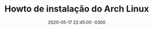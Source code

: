 ---
layout: post
title: "Howto de instalação do Arch Linux"
description: "Guia de instalação do Arch Linux"
date:   2020-05-17 22:45:00 -0300 
categories: ArchLinux
by: 'Reginaldo'
telegram: 'Saitam10'
icon: 'settings' 
questions:
  - question: 'Howto de instalação do Arch Linux'
    answer: '<p>Download da imagem ISO: <a href="magnet:?xt=urn:btih:f95c371d5609d15f6615139be84edbb5b94a79bc&dn=archlinux-2020.05.01-x86_64.iso&tr=udp://tracker.archlinux.org:6969&tr=http://tracker.archlinux.org:6969/announce" target="_blank"> magnet ISO ArchLinux </a> </p> <h3>Verificar a assinatura da imagem ISO</h3> <code> $ gpg --keyserver-options auto-key-retrieve --verify archlinux-versão-x86_64.iso.sig </code> <p>OU a partir de uma instalação existente</p> <code> $ pacman-key -v archlinux-versão-x86_64.iso.sig </code> <p>Após gravar a imagem ISO do Arch Linux, inicialize o ambiente</p> <p>Quando o menu do Arch aparecer, selecione Boot Arch Linux e pressione Enter para entrar no ambiente de instalação</p> <h3>Definir o layout do teclado</h3> <p>Exibir o mapa de teclado</p> <code> # ls /usr/share/kbd/keymaps/**/*.map.gz </code> <p>Se o teclado for ABNT2</p> <code> # loadkeys br-abnt2 </code> <p>Case o teclado for de português de Portugal</p> <code> # loadkeys pt-latin1 </code> <h3>Definir o idioma do ambiente</h3> <p>O ambiente live vem em inglês (locale en_US.UTF-8) por padrão, mas você pode alterá-lo para executar as etapas de instalação usando o idioma desejado.</p> <p>Para português brasileiro, descomente pt_BR.UTF-8 UTF-8 e qualquer outro locale desejado em /etc/locale.gen e gere-os com:</p> <code> # locale-gen </code> <p>Então, exporte a variável LANG acrescentando o idioma e codificação desejados. Por exemplo, para português brasileiro seria:</p> <code> # export LANG=pt_BR.UTF-8 </code> <p>Para português de Portugal, use pt_PT.UTF-8 UTF-8 em vez do "pt_BR".</p> <h3>Atualizar o relógio do sistema</h3> <code> # timedatectl set-ntp true </code> <h3>Particionamento do disco rígido</h3> <p>Exibe o dispositivo do disco rígido com o comando</p> <code> # fdisk -l </code> <p>Resultados terminando em rom, loop ou airoot podem ser ignorados.</p> <p>Se for instalação apenas Linux no computador, então precisará criar uma partição EFI, se for UEFI</p> <code> # cfdisk /dev/sda </code> <p> /boot/efi de 100MB <br> / de 20GB <br> /home restante do espaço </p> <h3>Formatação das partições criadas</h3> <code> # mkfs.ext4 /dev/sda1 (/boot/efi) </code> <code> # mkfs.ext4 /dev/sda2 (/) </code> <code> # mkfs.ext4 /dev/sda3 (/home) </code> <h3>Montar o sistema de arquivo</h3> <code> # mount /dev/sda1 /boot/efi </code> <code> # mount /dev/sda2 / </code> <code> # mount /dev/sda3 /home </code> <h3>Instalação de pacotes essenciais</h3> <code> # pacstrap /mnt base linux linux-firmware </code> <h3>Configurar o sistema</h3> <code> # genfstab -U / >> /etc/fstab </code> <h3>Chroot</h3> <code> # arch-chroot / </code> <h3>Fuso horário</h3> <code> # ln -sf /usr/share/zoneinfo/America/Sao_Paulo /etc/localtime </code> <code> # hwclock --systohc </code> <h3>Localização</h3> <p>Edite /etc/locale.gen e descomente pt_BR.UTF-8 UTF-8 com qualquer outro locale necessário. Gere os locales executando:</p> <code> # locale-gen </code> <p>Crie o arquivo locale.conf e defina a variável LANG adequadamente:</code> <code> /etc/locale.conf LANG=pt_BR.UTF-8 </code> <p>Se você definir o layout do teclado, torne as alterações persistentes em vconsole.conf:</p> <code> /etc/vconsole.conf<br> KEYMAP=br-abnt2 </code> <h3>Crie o arquivo hostname:</h3> <code> # vim /etc/hostname </code> <code> Saitam </code> <p>Adicione entradas correspondentes ao hosts</p> <code> # vim /etc/hosts </code> <code> 127.0.0.1localhost.localdomainlocalhost<br> ::1localhost.localdomainlocalhost<br> 127.0.1.1meuhostname.localdomainSaitam </code> <h3>Initramfs</h3> <p>Criar um novo initramfs geralmente não é necessário, porque mkinitcpio foi executado na instalação do pacote de kernel com pacstrap.</p> <code> # mkinitcpio -P </code> <h3>Password do root</h3> <code> # passwd </code> <h3>Gerenciador de boot</h3> <p>Nesse howto foi usado o GRUB</p> <code> # grub-install --target=x86_64-efi --efi-directory=esp --bootloader-id=GRUB </code> <h3>Reincie</h3> <p>Saia de ambiente chroot digitando exit ou pressionando Ctrl+D. </p> <h3>Referência:</h3> <br> <a href="https://wiki.archlinux.org/index.php/Installation_guide" target="_blank"> Wiki instalação do ArchLinux </a> <br> Feito!'
    image: "posts/archlinux-install.png"
---
